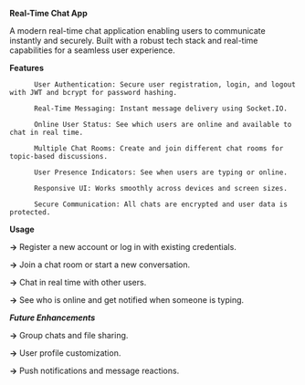 ******Real-Time Chat App******

A modern real-time chat application enabling users to communicate instantly and securely. Built with a robust tech stack and real-time capabilities for a seamless user experience.



**Features**
           
          User Authentication: Secure user registration, login, and logout with JWT and bcrypt for password hashing.

          Real-Time Messaging: Instant message delivery using Socket.IO.

          Online User Status: See which users are online and available to chat in real time.

          Multiple Chat Rooms: Create and join different chat rooms for topic-based discussions.

          User Presence Indicators: See when users are typing or online.

          Responsive UI: Works smoothly across devices and screen sizes.

          Secure Communication: All chats are encrypted and user data is protected.



   **Usage**

   
**→**   Register a new account or log in with existing credentials.

**→** Join a chat room or start a new conversation.

**→** Chat in real time with other users.

**→** See who is online and get notified when someone is typing.



***Future Enhancements***

**→** Group chats and file sharing.

**→** User profile customization.

**→** Push notifications and message reactions.
